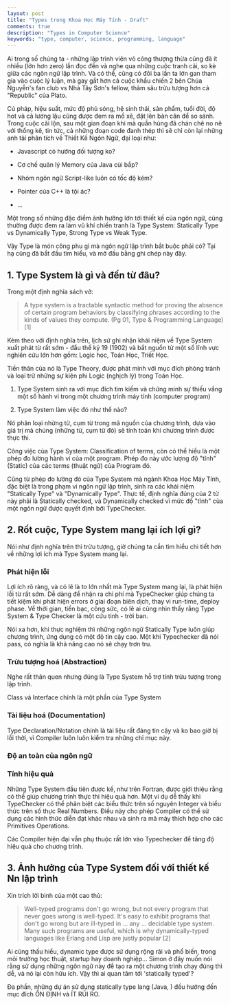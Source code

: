 ```yaml
---
layout: post
title: "Types trong Khoa Học Máy Tính - Draft"
comments: true
description: "Types in Computer Science"
keywords: "type, computer, science, programming, language"
---
```


Ai trong số chúng ta - những lập trình viên võ công thượng thừa cũng đã ít nhiều (lớn hơn zero) lần đọc đến và nghe qua những cuộc tranh cãi, so kè giữa các ngôn ngữ lập trình. Và có thể, cũng có đôi ba lần ta lớn gan tham gia vào cuộc lý luận, mà gay gắt hơn cả cuộc khẩu chiến 2 bên Chúa Nguyễn's fan club vs Nhà Tây Sơn's fellow, thâm sâu trừu tượng hơn cả "Republic" của Plato.

Cú pháp, hiệu suất, mức độ phủ sóng, hệ sinh thái, sản phẩm, tuổi đời, độ hot và cả lương lậu cũng được đem ra mổ xẻ, đặt lên bàn cân để so sánh. Trong cuộc cãi lộn, sau một gian đoạn khi mà quần hùng đã chán chê no nê với thống kê, tin tức, cả những đoạn code đanh thép thì sẽ chỉ còn lại những anh tài phân tích về Thiết Kế Ngôn Ngữ, đại loại như:

* Javascript có hướng đối tượng ko?

* Cơ chế quản lý Memory của Java cùi bắp?

* Nhóm ngôn ngữ Script-like luôn có tốc độ kém?

* Pointer của C++ là tội ác?

* ...

Một trong số những đặc điểm ảnh hưởng lớn tới thiết kế của ngôn ngữ, cũng thường được đem ra làm vũ khí chiến tranh là Type System: Statically Type vs Dynamically Type, Strong Type vs Weak Type.

Vậy Type là món công phu gì mà ngôn ngữ lập trình bắt buộc phải có? Tại hạ cũng đã bắt đầu tìm hiểu, và mở đầu bằng ghi chép này đây.

## 1. Type System là gì và đến từ đâu?

Trong một định nghĩa sách vở:

> A type system is a tractable syntactic method for proving the absence of certain program behaviors by classifying phrases according to the kinds of values they compute. (Pg 01, Type & Programming Language) [1]

Kèm theo với định nghĩa trên, lịch sử ghi nhận khái niệm về Type System xuất phát từ rất sớm - đầu thế kỷ 19 (1902) và bắt nguồn từ một số lĩnh vực nghiên cứu lớn hơn gồm: Logic học, Toán Học, Triết Học.

Tiền thân của nó là Type Theory, được phát minh với mục đích phòng tránh và loại trừ những sự kiện phi Logic (nghịch lý) trong Toán Học.

1. Type System sinh ra với mục đích tìm kiếm và chứng minh sự thiếu vắng một số hành vi trong một chương trình máy tính (computer program)

2. Type System làm việc đó như thế nào?

Nó phân loại nhừng từ, cụm từ trong mã nguồn của chương trình, dựa vào giá trị mà chúng (những từ, cụm từ đó) sẽ tính toán khi chương trình được thực thi.

Công việc của Type System: Classification of terms, còn có thể hiểu là một phép đo lường hành vi của một program. Phép đo này ước lượng độ "tĩnh" (Static) của các terms (thuật ngữ) của Program đó.

Cũng từ phép đo lường đó của Type System mà ngành Khoa Học Máy Tính, đặc biệt là trong phạm vi ngôn ngữ lập trình, sinh ra các khái niệm "Statically Type" và "Dynamically Type". Thực tế, định nghĩa đúng của 2 từ này phải là Statically checked, và Dynamically checked vì mức độ "tĩnh" của một ngôn ngữ được quyết định bởi TypeChecker.


## 2. Rốt cuộc, Type System mang lại ích lợi gì?

Nói như định nghĩa trên thì trừu tượng, giờ chúng ta cần tìm hiểu chi tiết hơn về những lợi ích mà Type System mang lại.

### Phát hiện lỗi

Lợi ích rõ ràng, và có lẽ là to lớn nhất mà Type System mang lại, là phát hiện lỗi từ rất sớm. Dễ dàng để nhận ra chi phí mà TypeChecker giúp chúng ta tiết kiệm khi phát hiện errors ở giai đoạn biên dịch, thay vì run-time, deploy phase. Về thời gian, tiền bạc, công sức, có lẽ ai cũng nhìn thấy rằng Type System & Type Checker là một cứu tinh - trời ban.

Nói xa hơn, khi thực nghiệm thì những ngôn ngữ Statically Type luôn giúp chương trình, ứng dụng có một độ tin cậy cao. Một khi Typechecker đã nói pass, có nghĩa là khả năng cao nó sẽ chạy trơn tru.

### Trừu tượng hoá (Abstraction)

Nghe rất thân quen nhưng đúng là Type System hỗ trợ tính trừu tượng trong lập trình.

Class và Interface chính là một phần của Type System

### Tài liệu hoá (Documentation)

Type Declaration/Notation chính là tài liệu rất đáng tin cậy và ko bao giờ bị lỗi thời, vì Compiler luôn luôn kiểm tra những chỉ mục này.

### Độ an toàn của ngôn ngữ


### Tính hiệu quả

Những Type System đầu tiên được kế, như trên Fortran, được giới thiệu rằng có thể giúp chương trình thực thi hiệu quả hơn. Một ví dụ dễ thấy khi TypeChecker có thể phân biệt các biểu thức trên số nguyên Integer và biểu thức trên số thực Real Numbers. Điều này cho phép Compiler có thể sử dụng các hình thức diễn đạt khác nhau và sinh ra mã máy thích hợp cho các Primitives Operations.

Các Compiler hiện đại vẫn phụ thuộc rất lớn vào Typechecker để tăng độ hiệu quả cho chương trình.


## 3. Ảnh hưởng của Type System đối với thiết kế Nn lập trình

Xin trích lời bình của một cao thủ:

> Well-typed programs don't go wrong, but not every program that never goes wrong is well-typed. It's easy to exhibit programs that don't go wrong but are ill-typed in ... any ... decidable type system. Many such programs are useful, which is why dynamically-typed languages like Erlang and Lisp are justly popular [2]

Ai cũng thấu hiểu, dynamic type được sử dụng rộng rãi và phổ biến, trong môi trường học thuật, startup hay doanh nghiệp... Simon ở đây muốn nói rằng sử dụng những ngôn ngữ này để tạo ra một chương trình chạy đúng thì dễ, và nó lại còn hữu ích. Vậy thì ai quan tâm tới 'statically typed'?

Đa phần, những dự án sử dụng statically type lang (Java, ) đều hướng đến mục đích ỔN ĐỊNH và ÍT RỦI RO. 